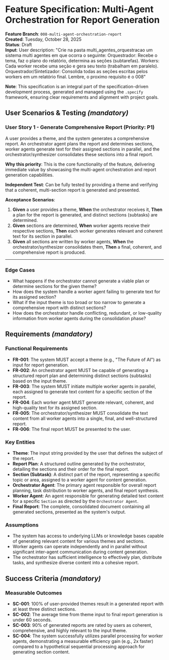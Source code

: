 # Feature Specification: Multi-Agent Orchestration for Report Generation

**Feature Branch**: `008-multi-agent-orchestration-report`  
**Created**: Tuesday, October 28, 2025  
**Status**: Draft  
**Input**: User description: "Crie na pasta multi_agentes_orquestracao um sistema multi agentes em que ocorra o seguinte: Orquestrador: Recebe o tema, faz o plano do relatório, determina as seções (subtarefas). Workers: Cada worker recebe uma seção e gera seu texto (trabalham em paralelo). Orquestrador/Sintetizador: Consolida todas as seções escritas pelos workers em um relatório final. Lembre, o proximo requisito é o 008"

**Note**: This specification is an integral part of the specification-driven development process, generated and managed using the `.specify` framework, ensuring clear requirements and alignment with project goals.

## User Scenarios & Testing *(mandatory)*

### User Story 1 - Generate Comprehensive Report (Priority: P1)

A user provides a theme, and the system generates a comprehensive report. An orchestrator agent plans the report and determines sections, worker agents generate text for their assigned sections in parallel, and the orchestrator/synthesizer consolidates these sections into a final report.

**Why this priority**: This is the core functionality of the feature, delivering immediate value by showcasing the multi-agent orchestration and report generation capabilities.

**Independent Test**: Can be fully tested by providing a theme and verifying that a coherent, multi-section report is generated and presented.

**Acceptance Scenarios**:

1.  **Given** a user provides a theme, **When** the orchestrator receives it, **Then** a plan for the report is generated, and distinct sections (subtasks) are determined.
2.  **Given** sections are determined, **When** worker agents receive their respective sections, **Then** each worker generates relevant and coherent text for its section in parallel.
3.  **Given** all sections are written by worker agents, **When** the orchestrator/synthesizer consolidates them, **Then** a final, coherent, and comprehensive report is produced.

---

### Edge Cases

-   What happens if the orchestrator cannot generate a viable plan or determine sections for the given theme?
-   How does the system handle a worker agent failing to generate text for its assigned section?
-   What if the input theme is too broad or too narrow to generate a comprehensive report with distinct sections?
-   How does the orchestrator handle conflicting, redundant, or low-quality information from worker agents during the consolidation phase?

## Requirements *(mandatory)*

### Functional Requirements

-   **FR-001**: The system MUST accept a theme (e.g., "The Future of AI") as input for report generation.
-   **FR-002**: An orchestrator agent MUST be capable of generating a structured report plan and determining distinct sections (subtasks) based on the input theme.
-   **FR-003**: The system MUST initiate multiple worker agents in parallel, each assigned to generate text content for a specific section of the report.
-   **FR-004**: Each worker agent MUST generate relevant, coherent, and high-quality text for its assigned section.
-   **FR-005**: The orchestrator/synthesizer MUST consolidate the text content from all worker agents into a single, final, and well-structured report.
-   **FR-006**: The final report MUST be presented to the user.

### Key Entities

-   **Theme**: The input string provided by the user that defines the subject of the report.
-   **Report Plan**: A structured outline generated by the orchestrator, detailing the sections and their order for the final report.
-   **Section (Subtask)**: A distinct part of the report, representing a specific topic or area, assigned to a worker agent for content generation.
-   **Orchestrator Agent**: The primary agent responsible for overall report planning, task distribution to worker agents, and final report synthesis.
-   **Worker Agent**: An agent responsible for generating detailed text content for a specific `Section` as directed by the `Orchestrator Agent`.
-   **Final Report**: The complete, consolidated document containing all generated sections, presented as the system's output.

### Assumptions

-   The system has access to underlying LLMs or knowledge bases capable of generating relevant content for various themes and sections.
-   Worker agents can operate independently and in parallel without significant inter-agent communication during content generation.
-   The orchestrator has sufficient intelligence to effectively plan, distribute tasks, and synthesize diverse content into a cohesive report.

## Success Criteria *(mandatory)*

### Measurable Outcomes

-   **SC-001**: 100% of user-provided themes result in a generated report with at least three distinct sections.
-   **SC-002**: The average time from theme input to final report generation is under 60 seconds.
-   **SC-003**: 90% of generated reports are rated by users as coherent, comprehensive, and highly relevant to the input theme.
-   **SC-004**: The system successfully utilizes parallel processing for worker agents, demonstrating a measurable efficiency gain (e.g., 2x faster) compared to a hypothetical sequential processing approach for generating section content.
